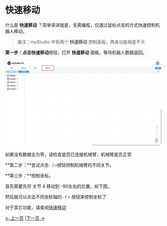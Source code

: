 # 快速移动

什么是 **快速移动** ？简单来讲就是，无需编程，仅通过鼠标点击的方式快速控制机器人移动。

> 备注：myStudio 中有两个 **快速移动** 控制面板，两者功能相差不大

**第一步：点击快速移动**按钮，打开 **快速移动** 面板，等待机器人数据返回。

<img src="../../../../resources/3-FunctionsAndApplications/5.myBlockly/blockly/quickMove1.png" />

如果没有数据全为零，请检查是否已连接机械臂，机械臂是否正常

**第二步：**尝试点击`-` / `+`按钮控制机械臂的不同关节。

**第三步：**控制坐标。

首先需要先将 关节 4 移动到 -90左右的位置，如下图。

然后就可以点击不同坐标轴的`-` / `+` 按钮来控制坐标了

对于其它功能，请查阅[快速移动](https://github.com/elephantrobotics/myStudio3.0_docs/blob/main/2-quickmove/2.1-quickmovefirstuse.md)

[← 上一页](./5.1.1.4-autofill.md) |[下一页 →](./5.1.1.6-useCoords.md)
